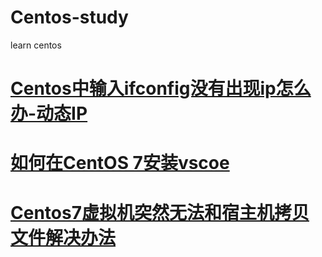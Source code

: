 # Centos-study
learn centos

# <a href="https://blog.csdn.net/qq_42449963/article/details/105467901">Centos中输入ifconfig没有出现ip怎么办-动态IP</a>
# <a href="https://www.myfreax.com/how-to-install-visual-studio-code-on-centos-7/">如何在CentOS 7安装vscoe</a>
# <a href="https://blog.csdn.net/weixin_45522766/article/details/120394358">Centos7虚拟机突然无法和宿主机拷贝文件解决办法</a>
